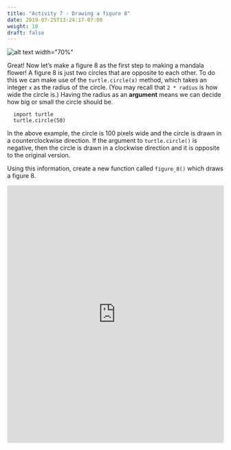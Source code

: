 ```yaml
---
title: "Activity 7 - Drawing a figure 8"
date: 2019-07-25T13:24:17-07:00
weight: 10
draft: false
---
```


![alt text width="70%"](../media/figure-8.png "drawing a figure 8")

Great! Now let’s make a figure 8 as the first step to making a mandala flower! A figure 8 is just two circles that are opposite to each other. 
To do this we can make use of the `turtle.circle(x)` method, which takes an integer `x` as the radius of the circle. (You may recall that `2 * radius` is how wide the circle is.) Having the radius as an **argument** means we can decide how big or small the circle should be.

```
  import turtle
  turtle.circle(50)
```

In the above example, the circle is 100 pixels wide and the circle is drawn in a counterclockwise direction. If the argument to `turtle.circle()` is negative, then the circle is drawn in a clockwise direction and it is opposite to the original version.

Using this information, create a new function called `figure_8()` which draws a figure 8.

<iframe src="https://trinket.io/embed/python/e87cb9f3b9" width="100%" height="600" frameborder="0" marginwidth="0" marginheight="0" allowfullscreen></iframe>